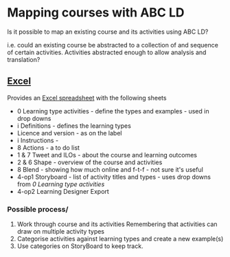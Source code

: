 # Mapping courses with ABC LD

Is it possible to map an existing course and its activities using ABC LD?

i.e. could an existing course be abstracted to a collection of and sequence of certain activities. Activities abstracted enough to allow analysis and translation?

## [Excel](https://www.inclusiveweb.net/abc-learning-design/abc-ld-online-in-excel/)

Provides an [Excel spreadsheet](https://www.inclusiveweb.net/online-abc-ld-v3/) with the following sheets
- 0 Learning type activities - define the types and examples - used in drop downs
- i Definitions - defines the learning types
- Licence and version - as on the label 
- i Instructions - 
- 8 Actions - a to do list
- 1 & 7 Tweet and ILOs - about the course and learning outcomes
- 2 & 6 Shape - overview of the course and activities
- 8 Blend - showing how much online and f-t-f - not sure it's useful
- 4-op1 Storyboard - list of activity titles and types - uses drop downs from _0 Learning type activities_
- 4-op2 Learning Designer Export

### Possible process/

1. Work through course and its activities
    Remembering that activities can draw on multiple activity types
2. Categorise activities against learning types and create a new example(s)
3. Use categories on StoryBoard to keep track.

